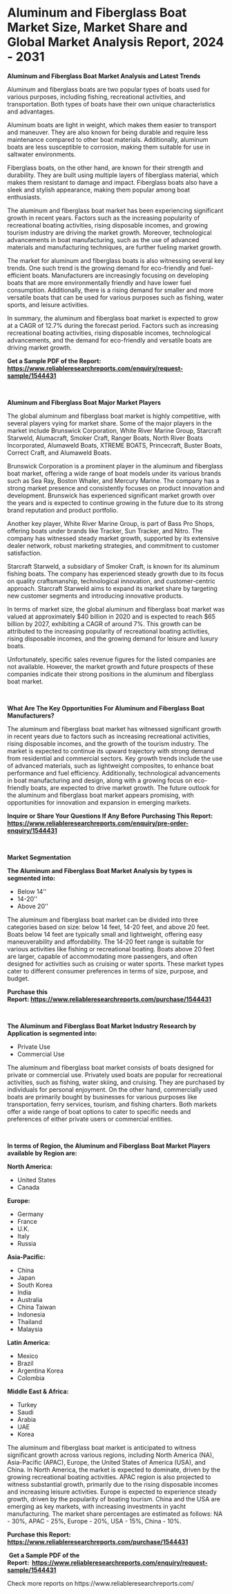 <p><h1>Aluminum and Fiberglass Boat Market Size, Market Share and Global Market Analysis Report, 2024 - 2031</h1></p><p><strong>Aluminum and Fiberglass Boat Market Analysis and Latest Trends</strong></p>
<p><p>Aluminum and fiberglass boats are two popular types of boats used for various purposes, including fishing, recreational activities, and transportation. Both types of boats have their own unique characteristics and advantages.</p><p>Aluminum boats are light in weight, which makes them easier to transport and maneuver. They are also known for being durable and require less maintenance compared to other boat materials. Additionally, aluminum boats are less susceptible to corrosion, making them suitable for use in saltwater environments.</p><p>Fiberglass boats, on the other hand, are known for their strength and durability. They are built using multiple layers of fiberglass material, which makes them resistant to damage and impact. Fiberglass boats also have a sleek and stylish appearance, making them popular among boat enthusiasts.</p><p>The aluminum and fiberglass boat market has been experiencing significant growth in recent years. Factors such as the increasing popularity of recreational boating activities, rising disposable incomes, and growing tourism industry are driving the market growth. Moreover, technological advancements in boat manufacturing, such as the use of advanced materials and manufacturing techniques, are further fueling market growth.</p><p>The market for aluminum and fiberglass boats is also witnessing several key trends. One such trend is the growing demand for eco-friendly and fuel-efficient boats. Manufacturers are increasingly focusing on developing boats that are more environmentally friendly and have lower fuel consumption. Additionally, there is a rising demand for smaller and more versatile boats that can be used for various purposes such as fishing, water sports, and leisure activities.</p><p>In summary, the aluminum and fiberglass boat market is expected to grow at a CAGR of 12.7% during the forecast period. Factors such as increasing recreational boating activities, rising disposable incomes, technological advancements, and the demand for eco-friendly and versatile boats are driving market growth.</p></p>
<p><strong>Get a Sample PDF of the Report:&nbsp; <a href="https://www.reliableresearchreports.com/enquiry/request-sample/1544431">https://www.reliableresearchreports.com/enquiry/request-sample/1544431</a></strong></p>
<p>&nbsp;</p>
<p><strong>Aluminum and Fiberglass Boat Major Market Players</strong></p>
<p><p>The global aluminum and fiberglass boat market is highly competitive, with several players vying for market share. Some of the major players in the market include Brunswick Corporation, White River Marine Group, Starcraft Starweld, Alumacraft, Smoker Craft, Ranger Boats, North River Boats Incorporated, Alumaweld Boats, XTREME BOATS, Princecraft, Buster Boats, Correct Craft, and Alumaweld Boats.</p><p>Brunswick Corporation is a prominent player in the aluminum and fiberglass boat market, offering a wide range of boat models under its various brands such as Sea Ray, Boston Whaler, and Mercury Marine. The company has a strong market presence and consistently focuses on product innovation and development. Brunswick has experienced significant market growth over the years and is expected to continue growing in the future due to its strong brand reputation and product portfolio.</p><p>Another key player, White River Marine Group, is part of Bass Pro Shops, offering boats under brands like Tracker, Sun Tracker, and Nitro. The company has witnessed steady market growth, supported by its extensive dealer network, robust marketing strategies, and commitment to customer satisfaction.</p><p>Starcraft Starweld, a subsidiary of Smoker Craft, is known for its aluminum fishing boats. The company has experienced steady growth due to its focus on quality craftsmanship, technological innovation, and customer-centric approach. Starcraft Starweld aims to expand its market share by targeting new customer segments and introducing innovative products.</p><p>In terms of market size, the global aluminum and fiberglass boat market was valued at approximately $40 billion in 2020 and is expected to reach $65 billion by 2027, exhibiting a CAGR of around 7%. This growth can be attributed to the increasing popularity of recreational boating activities, rising disposable incomes, and the growing demand for leisure and luxury boats.</p><p>Unfortunately, specific sales revenue figures for the listed companies are not available. However, the market growth and future prospects of these companies indicate their strong positions in the aluminum and fiberglass boat market.</p></p>
<p>&nbsp;</p>
<p><strong>What Are The Key Opportunities For Aluminum and Fiberglass Boat Manufacturers?</strong></p>
<p><p>The aluminum and fiberglass boat market has witnessed significant growth in recent years due to factors such as increasing recreational activities, rising disposable incomes, and the growth of the tourism industry. The market is expected to continue its upward trajectory with strong demand from residential and commercial sectors. Key growth trends include the use of advanced materials, such as lightweight composites, to enhance boat performance and fuel efficiency. Additionally, technological advancements in boat manufacturing and design, along with a growing focus on eco-friendly boats, are expected to drive market growth. The future outlook for the aluminum and fiberglass boat market appears promising, with opportunities for innovation and expansion in emerging markets.</p></p>
<p><strong>Inquire or Share Your Questions If Any Before Purchasing This Report: <a href="https://www.reliableresearchreports.com/enquiry/pre-order-enquiry/1544431">https://www.reliableresearchreports.com/enquiry/pre-order-enquiry/1544431</a></strong></p>
<p>&nbsp;</p>
<p><strong>Market Segmentation</strong></p>
<p><strong>The Aluminum and Fiberglass Boat Market Analysis by types is segmented into:</strong></p>
<p><ul><li>Below 14’’</li><li>14-20’’</li><li>Above 20’’</li></ul></p>
<p><p>The aluminum and fiberglass boat market can be divided into three categories based on size: below 14 feet, 14-20 feet, and above 20 feet. Boats below 14 feet are typically small and lightweight, offering easy maneuverability and affordability. The 14-20 feet range is suitable for various activities like fishing or recreational boating. Boats above 20 feet are larger, capable of accommodating more passengers, and often designed for activities such as cruising or water sports. These market types cater to different consumer preferences in terms of size, purpose, and budget.</p></p>
<p><strong>Purchase this Report:&nbsp;<a href="https://www.reliableresearchreports.com/purchase/1544431">https://www.reliableresearchreports.com/purchase/1544431</a></strong></p>
<p>&nbsp;</p>
<p><strong>The Aluminum and Fiberglass Boat Market Industry Research by Application is segmented into:</strong></p>
<p><ul><li>Private Use</li><li>Commercial Use</li></ul></p>
<p><p>The aluminum and fiberglass boat market consists of boats designed for private or commercial use. Privately used boats are popular for recreational activities, such as fishing, water skiing, and cruising. They are purchased by individuals for personal enjoyment. On the other hand, commercially used boats are primarily bought by businesses for various purposes like transportation, ferry services, tourism, and fishing charters. Both markets offer a wide range of boat options to cater to specific needs and preferences of either private users or commercial entities.</p></p>
<p>&nbsp;</p>
<p><strong>In terms of Region, the Aluminum and Fiberglass Boat Market Players available by Region are:</strong></p>
<p>
    <p> <strong> North America: </strong>
        <ul>
            <li>United States</li>
            <li>Canada</li>
        </ul>
        </p> 
    <p> <strong> Europe: </strong>
        <ul>
            <li>Germany</li>
            <li>France</li>
            <li>U.K.</li>
            <li>Italy</li>
            <li>Russia</li>
        </ul>
        </p> 
    <p> <strong> Asia-Pacific: </strong>
        <ul>
            <li>China</li>
            <li>Japan</li>
            <li>South Korea</li>
            <li>India</li>
            <li>Australia</li>
            <li>China Taiwan</li>
            <li>Indonesia</li>
            <li>Thailand</li>
            <li>Malaysia</li>
        </ul>
        </p> 
    <p> <strong> Latin America: </strong>
        <ul>
            <li>Mexico</li>
            <li>Brazil</li>
            <li>Argentina Korea</li>
            <li>Colombia</li>
        </ul>
        </p> 
    <p> <strong> Middle East & Africa: </strong>
        <ul>
            <li>Turkey</li>
            <li>Saudi</li>
            <li>Arabia</li>
            <li>UAE</li>
            <li>Korea</li>
        </ul>
    </p>
    </p>
<p><p>The aluminum and fiberglass boat market is anticipated to witness significant growth across various regions, including North America (NA), Asia-Pacific (APAC), Europe, the United States of America (USA), and China. In North America, the market is expected to dominate, driven by the growing recreational boating activities. APAC region is also projected to witness substantial growth, primarily due to the rising disposable incomes and increasing leisure activities. Europe is expected to experience steady growth, driven by the popularity of boating tourism. China and the USA are emerging as key markets, with increasing investments in yacht manufacturing. The market share percentages are estimated as follows: NA - 30%, APAC - 25%, Europe - 20%, USA - 15%, China - 10%.</p></p>
<p><strong>Purchase this Report: <a href="https://www.reliableresearchreports.com/purchase/1544431">https://www.reliableresearchreports.com/purchase/1544431</a></strong></p>
<p>&nbsp;<strong>Get a Sample PDF of the Report:&nbsp;&nbsp;<a href="https://www.reliableresearchreports.com/enquiry/request-sample/1544431">https://www.reliableresearchreports.com/enquiry/request-sample/1544431</a></strong></p>
<p><strong></strong></p>
<p>Check more reports on https://www.reliableresearchreports.com/</p>